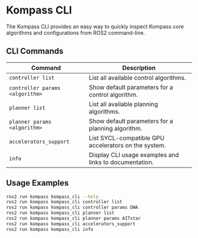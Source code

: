 # Kompass CLI

The Kompass CLI provides an easy way to quickly inspect Kompass core algorithms and configurations from ROS2 command-line.

## CLI Commands

| Command                         | Description                                            |
| ------------------------------- | ------------------------------------------------------ |
| `controller list`               | List all available control algorithms.                 |
| `controller params <algorithm>` | Show default parameters for a control algorithm.       |
| `planner list`                  | List all available planning algorithms.                |
| `planner params <algorithm>`    | Show default parameters for a planning algorithm.      |
| `accelerators_support`          | List SYCL-compatible GPU accelerators on the system.   |
| `info`                          | Display CLI usage examples and links to documentation. |


## Usage Examples

```bash
ros2 run kompass kompass_cli --help
ros2 run kompass kompass_cli controller list
ros2 run kompass kompass_cli controller params DWA
ros2 run kompass kompass_cli planner list
ros2 run kompass kompass_cli planner params AITstar
ros2 run kompass kompass_cli accelerators_support
ros2 run kompass kompass_cli info
```
